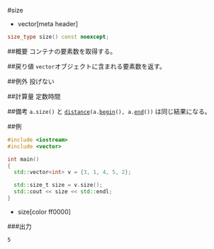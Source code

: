 #size
* vector[meta header]

```cpp
size_type size() const noexcept;
```

##概要
コンテナの要素数を取得する。


##戻り値
`vector`オブジェクトに含まれる要素数を返す。


##例外
投げない


##計算量
定数時間


##備考
`a.size()` と [`distance`](/reference/iterator/distance.md)`(a.`[`begin`](./begin.md)`(), a.`[`end`](./end.md)`())` は同じ結果になる。


##例
```cpp
#include <iostream>
#include <vector>

int main()
{
  std::vector<int> v = {3, 1, 4, 5, 2};

  std::size_t size = v.size();
  std::cout << size << std::endl;
}
```
* size[color ff0000]

###出力
```
5
```


